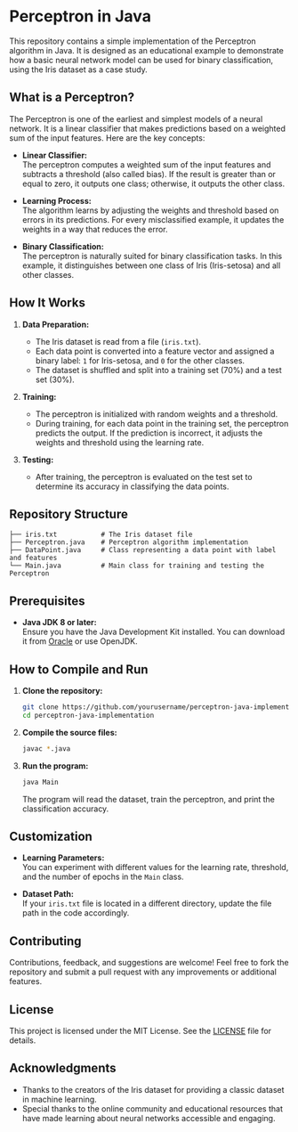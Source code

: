 # Perceptron in Java

This repository contains a simple implementation of the Perceptron algorithm in Java. It is designed as an educational example to demonstrate how a basic neural network model can be used for binary classification, using the Iris dataset as a case study.

## What is a Perceptron?

The Perceptron is one of the earliest and simplest models of a neural network. It is a linear classifier that makes predictions based on a weighted sum of the input features. Here are the key concepts:

- **Linear Classifier:**  
  The perceptron computes a weighted sum of the input features and subtracts a threshold (also called bias). If the result is greater than or equal to zero, it outputs one class; otherwise, it outputs the other class.

- **Learning Process:**  
  The algorithm learns by adjusting the weights and threshold based on errors in its predictions. For every misclassified example, it updates the weights in a way that reduces the error.

- **Binary Classification:**  
  The perceptron is naturally suited for binary classification tasks. In this example, it distinguishes between one class of Iris (Iris-setosa) and all other classes.

## How It Works

1. **Data Preparation:**  
   - The Iris dataset is read from a file (`iris.txt`).
   - Each data point is converted into a feature vector and assigned a binary label: `1` for Iris-setosa, and `0` for the other classes.
   - The dataset is shuffled and split into a training set (70%) and a test set (30%).

2. **Training:**  
   - The perceptron is initialized with random weights and a threshold.
   - During training, for each data point in the training set, the perceptron predicts the output. If the prediction is incorrect, it adjusts the weights and threshold using the learning rate.

3. **Testing:**  
   - After training, the perceptron is evaluated on the test set to determine its accuracy in classifying the data points.

## Repository Structure

```
├── iris.txt           # The Iris dataset file
├── Perceptron.java    # Perceptron algorithm implementation
├── DataPoint.java     # Class representing a data point with label and features
└── Main.java          # Main class for training and testing the Perceptron
```

## Prerequisites

- **Java JDK 8 or later:**  
  Ensure you have the Java Development Kit installed. You can download it from [Oracle](https://www.oracle.com/java/technologies/javase-jdk11-downloads.html) or use OpenJDK.

## How to Compile and Run

1. **Clone the repository:**

   ```bash
   git clone https://github.com/yourusername/perceptron-java-implementation.git
   cd perceptron-java-implementation
   ```

2. **Compile the source files:**

   ```bash
   javac *.java
   ```

3. **Run the program:**

   ```bash
   java Main
   ```

   The program will read the dataset, train the perceptron, and print the classification accuracy.

## Customization

- **Learning Parameters:**  
  You can experiment with different values for the learning rate, threshold, and the number of epochs in the `Main` class.

- **Dataset Path:**  
  If your `iris.txt` file is located in a different directory, update the file path in the code accordingly.

## Contributing

Contributions, feedback, and suggestions are welcome! Feel free to fork the repository and submit a pull request with any improvements or additional features.

## License

This project is licensed under the MIT License. See the [LICENSE](LICENSE) file for details.

## Acknowledgments

- Thanks to the creators of the Iris dataset for providing a classic dataset in machine learning.
- Special thanks to the online community and educational resources that have made learning about neural networks accessible and engaging.
```